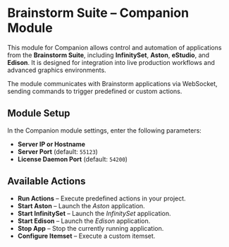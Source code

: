 # Brainstorm Suite – Companion Module

This module for Companion allows control and automation of applications from the **Brainstorm Suite**, including **InfinitySet**, **Aston**, **eStudio**, and **Edison**. It is designed for integration into live production workflows and advanced graphics environments.

The module communicates with Brainstorm applications via WebSocket, sending commands to trigger predefined or custom actions.

## Module Setup

In the Companion module settings, enter the following parameters:

- **Server IP or Hostname**
- **Server Port** (default: `55123`)
- **License Daemon Port** (default: `54200`)

## Available Actions

- **Run Actions** – Execute predefined actions in your project.
- **Start Aston** – Launch the *Aston* application.
- **Start InfinitySet** – Launch the *InfinitySet* application.
- **Start Edison** – Launch the *Edison* application.
- **Stop App** – Stop the currently running application.
- **Configure Itemset** – Execute a custom itemset.

